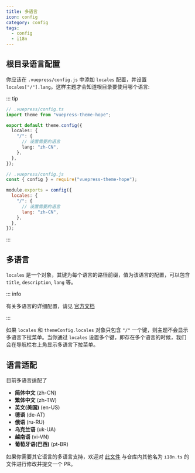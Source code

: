 ```yaml
---
title: 多语言
icon: config
category: config
tags:
  - config
  - i18n
---
```


## 根目录语言配置

你应该在 `.vuepress/config.js` 中添加 `locales` 配置，并设置 `locales["/"].lang`。这样主题才会知道根目录要使用哪个语言:

::: tip

<CodeGroup>
<CodeGroupItem title="ts">

```ts
// .vuepress/config.ts
import theme from "vuepress-theme-hope";

export default theme.config({
  locales: {
    "/": {
      // 设置需要的语言
      lang: "zh-CN",
    },
  },
});
```

</CodeGroupItem>

<CodeGroupItem title="js">

```js
// .vuepress/config.js
const { config } = require("vuepress-theme-hope");

module.exports = config({
  locales: {
    "/": {
      // 设置需要的语言
      lang: "zh-CN",
    },
  },
});
```

</CodeGroupItem>
</CodeGroup>

:::

## 多语言

`locales` 是一个对象，其键为每个语言的路径前缀，值为该语言的配置，可以包含 `title`, `description`, `lang` 等。

::: info

有关多语言的详细配置，请见 [官方文档](https://v1.vuepress.vuejs.org/zh/guide/i18n.html)

:::

如果 `locales` 和 `themeConfig.locales` 对象只包含 `"/"` 一个键，则主题不会显示多语言下拉菜单。当你通过 `locales` 设置多个键，即存在多个语言的时候，我们会在导航栏右上角显示多语言下拉菜单。

## 语言适配

目前多语言适配了

- **简体中文** (zh-CN)
- **繁体中文** (zh-TW)
- **英文(美国)** (en-US)
- **德语** (de-AT)
- **俄语** (ru-RU)
- **乌克兰语** (uk-UA)
- **越南语** (vi-VN)
- **葡萄牙语(巴西)** (pt-BR)

如果你需要其它语言的多语言支持，欢迎对 [此文件](https://github.com/vuepress-theme-hope/vuepress-theme-hope/blob/v1/packages/shared/src/i18n/config.ts) 与仓库内其他名为 `i18n.ts` 的文件进行修改并提交一个 PR。
